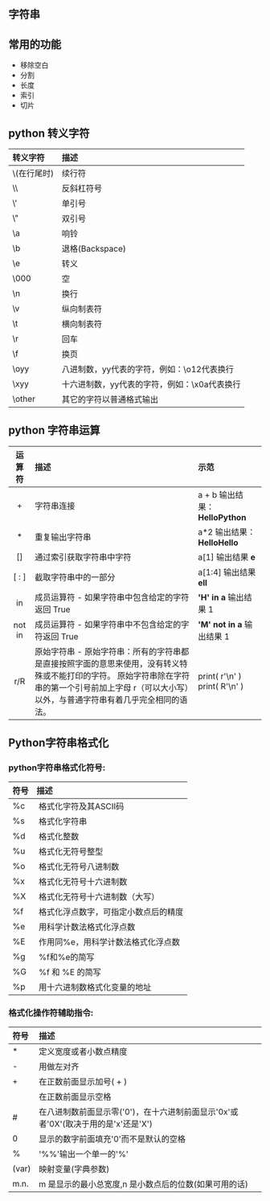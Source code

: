 ## 字符串
## 常用的功能
* 移除空白
* 分割
* 长度
* 索引
* 切片
## python 转义字符
|转义字符|描述|
|:---|:---|
|\\(在行尾时)|续行符|
|\\\ | 反斜杠符号|
|\\'|单引号|
|\\"|双引号|
|\a|响铃|
|\b|退格(Backspace)|
|\e|转义|
|\000|空|
|\n|换行|
|\v|纵向制表符|
|\t|横向制表符|
|\r|回车|
|\f|换页|
|\oyy|八进制数，yy代表的字符，例如：\o12代表换行|
|\xyy|十六进制数，yy代表的字符，例如：\x0a代表换行|
|\other|其它的字符以普通格式输出|
## python 字符串运算
|运算符	|描述	|示范|
|:----:|:----|:----|
|+|字符串连接|a + b 输出结果： **HelloPython**|
|*|重复输出字符串|a*2 输出结果：**HelloHello**|
|[]|通过索引获取字符串中字符|a[1] 输出结果 **e**|
|[ : ]|截取字符串中的一部分|a[1:4] 输出结果 **ell**|
|in|成员运算符 - 如果字符串中包含给定的字符返回 True|**'H' in a** 输出结果 1|
|not in|成员运算符 - 如果字符串中不包含给定的字符返回 True|**'M' not in a** 输出结果 1|
|r/R|原始字符串 - 原始字符串：所有的字符串都是直接按照字面的意思来使用，没有转义特殊或不能打印的字符。 原始字符串除在字符串的第一个引号前加上字母 r（可以大小写）以外，与普通字符串有着几乎完全相同的语法。|print( r'\n' )<br> print( R'\n' )|
## Python字符串格式化
### python字符串格式化符号:
|符号|描述|
|:---|:---|
|%c| 格式化字符及其ASCII码|
|%s| 格式化字符串|
|%d| 格式化整数|
|%u| 格式化无符号整型|
|%o| 格式化无符号八进制数|
|%x| 格式化无符号十六进制数|
|%X| 格式化无符号十六进制数（大写）|
|%f| 格式化浮点数字，可指定小数点后的精度|
|%e| 用科学计数法格式化浮点数|
|%E| 作用同%e，用科学计数法格式化浮点数|
|%g| %f和%e的简写|
|%G| %f 和 %E 的简写|
|%p| 用十六进制数格式化变量的地址|
### 格式化操作符辅助指令:
|符号|描述|
|:---|:---|
|*|定义宽度或者小数点精度|
|-|用做左对齐|
|+|在正数前面显示加号( + )|
|<sp>|在正数前面显示空格|
|#|在八进制数前面显示零('0')，在十六进制前面显示'0x'或者'0X'(取决于用的是'x'还是'X')|
|0|显示的数字前面填充'0'而不是默认的空格|
|%|'%%'输出一个单一的'%'|
|(var)|映射变量(字典参数)|
|m.n.|m 是显示的最小总宽度,n 是小数点后的位数(如果可用的话)|

